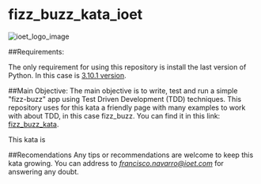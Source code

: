 # fizz_buzz_kata_ioet

![ioet_logo_image](https://media-exp1.licdn.com/dms/image/C560BAQEdWY9uuTmbtQ/company-logo_200_200/0/1636400166192?e=2159024400&v=beta&t=THBgtnS98vURA_NpuIXs7lAerjQdDbFHD1X7acSXJBs)

##Requirements:

The only requirement for using this repository is install the last version of Python. In this case is [3.10.1 version](https://www.python.org/downloads/).

##Main Objective:
The main objective is to write, test and run a simple "fizz-buzz" app using Test Driven Development (TDD) techniques.
This repository uses for this kata a friendly page with many examples to work with about TDD, in this case fizz_buzz. 
You can find it in this link: [fizz_buzz_kata](http://tddbuddy.com/katas/Fizz%20Buzz%20Whiz.pdf).

This kata is 

##Recomendations
Any tips or recommendations are welcome to keep this kata growing. You can address to *francisco.navarro@ioet.com* for answering any doubt.
